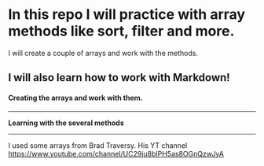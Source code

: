 # In this repo I will practice with array methods like sort, filter and more.

I will create a couple of arrays and work with the methods.

## I will also learn how to work with Markdown!

#### Creating the arrays and work with them.

---

**Learning with the several methods**

---

I used some arrays from Brad Traversy.
His YT channel <https://www.youtube.com/channel/UC29ju8bIPH5as8OGnQzwJyA>
